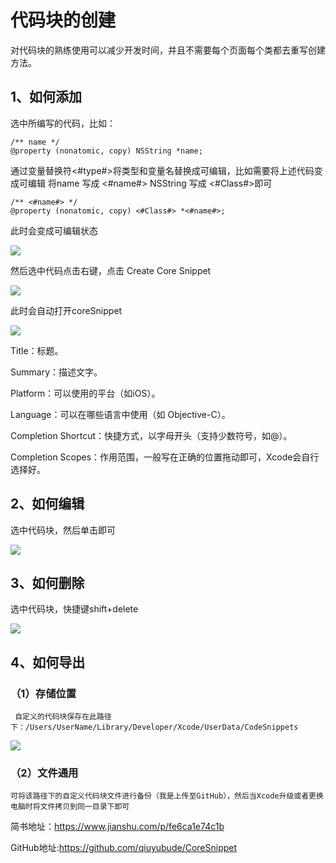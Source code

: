 
# 代码块的创建


 对代码块的熟练使用可以减少开发时间，并且不需要每个页面每个类都去重写创建方法。
 
 
## 1、如何添加
选中所编写的代码，比如：

```
/** name */
@property (nonatomic, copy) NSString *name;
```

通过变量替换符<#type#>将类型和变量名替换成可编辑，比如需要将上述代码变成可编辑 将name 写成 <#name#> NSString 写成 <#Class#>即可

```
/** <#name#> */
@property (nonatomic, copy) <#Class#> *<#name#>;
```
此时会变成可编辑状态

![](http://ww1.sinaimg.cn/large/ed0bfc02gy1g4fjygjvezj20lg02sdg3.jpg)

然后选中代码点击右键，点击 Create Core Snippet

![](http://ww1.sinaimg.cn/large/ed0bfc02gy1g4fk0jmontj219a0qwajm.jpg)

此时会自动打开coreSnippet

![](https://github.com/qiuyubude/CoreSnippet/blob/master/Image/image2.png?raw=true)

Title：标题。

Summary：描述文字。

Platform：可以使用的平台（如iOS）。

Language：可以在哪些语言中使用（如 Objective-C）。

Completion Shortcut：快捷方式，以字母开头（支持少数符号，如@）。

Completion Scopes：作用范围，一般写在正确的位置拖动即可，Xcode会自行选择好。

## 2、如何编辑
选中代码块，然后单击即可

![](https://github.com/qiuyubude/CoreSnippet/blob/master/Image/image3.png?raw=true)

## 3、如何删除
选中代码块，快捷键shift+delete

![](https://github.com/qiuyubude/CoreSnippet/blob/master/Image/image4.png?raw=true)

## 4、如何导出
### （1）存储位置
     自定义的代码块保存在此路径下：/Users/UserName/Library/Developer/Xcode/UserData/CodeSnippets 

![](https://github.com/qiuyubude/CoreSnippet/blob/master/Image/image5.png?raw=true)

### （2）文件通用
    可将该路径下的自定义代码块文件进行备份（我是上传至GitHub），然后当Xcode升级或者更换电脑时将文件拷贝到同一目录下即可
    
  简书地址：https://www.jianshu.com/p/fe6ca1e74c1b
    
GitHub地址:https://github.com/qiuyubude/CoreSnippet